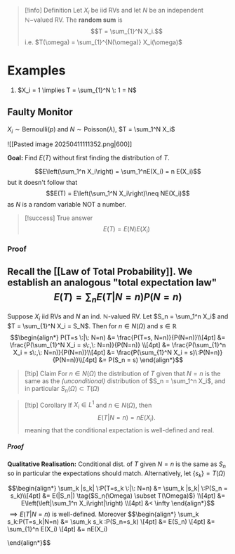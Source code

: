 >[!info] Definition 
>Let $X_i$ be iid RVs and let $N$ be an independent $\mathbb{N}-$valued RV. The **random sum** is
>$$T = \sum_{1}^N X_i.$$
>i.e. $T(\omega) = \sum_{1}^{N(\omega)} X_i(\omega)$

# Examples

1. $X_i = 1 \implies T = \sum_{1}^N \: 1 = N$

## Faulty Monitor

$X_i \sim \text{Bernoulli}(p)$ and $N \sim \text{Poisson}(\lambda)$, $T = \sum_1^N X_i$

![[Pasted image 20250411111352.png|600]]

**Goal:** Find $E(T)$ without first finding the distribution of $T$.

$$E\left(\sum_1^n X_i\right) = \sum_1^nE(X_i) = n E(X_i)$$
but it doesn't follow that 
$$E(T) = E\left(\sum_1^N X_i\right)\neq NE(X_i)$$as $N$ is a random variable NOT a number. 

>[!success] True answer
>$$E(T) = E(N) E(X_i)$$
### Proof

Recall the [[Law of Total Probability]]. We establish an analogous "total expectation law"
$$E(T) = \sum_n E(T|N=n)P(N=n)$$
---
Suppose $X_i$ iid RVs and $N$ an ind. $\mathbb{N}$-valued RV. Let $S_n = \sum_1^n X_i$ and $T = \sum_{1}^N X_i = S_N$. Then for $n \in N(\Omega)$ and $s \in \mathbb{R}$
$$\begin{align*}
P(T=s \:|\: N=n) &= \frac{P(T=s, N=n)}{P(N=n)}\\[4pt]
&= \frac{P(\sum_{1}^N X_i = s\:,\: N=n)}{P(N=n)} \\[4pt]
&= \frac{P(\sum_{1}^n X_i = s\:,\: N=n)}{P(N=n)}\\[4pt]
&= \frac{P(\sum_{1}^N X_i = s)\:P(N=n)}{P(N=n)}\\[4pt]
&= P(S_n = s)
\end{align*}$$

>[!tip] Claim 
>For $n \in N(\Omega)$ the distribution of $T$ given that $N=n$ is the same as the *(unconditional)* distribution of $S_n = \sum_1^n X_i$, and in particular $S_n(\Omega) \subset T(\Omega)$ 

>[!tip] Corollary 
>If $X_i\in L^1$ and $n \in N(\Omega)$, then
>$$E(T|N=n) = nE(X_i).$$
>meaning that the conditional expectation is well-defined and real.
##### Proof

**Qualitative Realisation:** Conditional dist. of $T$ given $N=n$ is the same as $S_n$ so in particular the expectations should match. Alternatively, let $\{s_k\} = T(\Omega)$

$$\begin{align*}
\sum_k |s_k| \:P(T=s_k \:|\: N=n) &= \sum_k |s_k| \:P(S_n = s_k)\\[4pt]
&= E(|S_n|) \tag{$S_n(\Omega) \subset T(\Omega)$} \\[4pt]
&= E\left(\left|\sum_1^n X_i\right|\right) \\[4pt]
&< \infty
\end{align*}$$
$\implies  E(T|N=n)$ is well-defined. Moreover
$$\begin{align*}
\sum_k s_k\:P(T=s_k|N=n) &= \sum_k s_k \:P(S_n=s_k) \\[4pt]
&= E(S_n) \\[4pt]
&= \sum_{1}^n E(X_i) \\[4pt]
&= nE(X_i)

\end{align*}$$